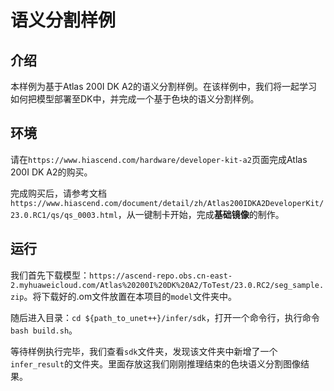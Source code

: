 # 语义分割样例

## 介绍

本样例为基于Atlas 200I DK A2的语义分割样例。在该样例中，我们将一起学习如何把模型部署至DK中，并完成一个基于色块的语义分割样例。

## 环境

请在`https://www.hiascend.com/hardware/developer-kit-a2`页面完成Atlas 200I DK A2的购买。

完成购买后，请参考文档`https://www.hiascend.com/document/detail/zh/Atlas200IDKA2DeveloperKit/23.0.RC1/qs/qs_0003.html`，从一键制卡开始，完成**基础镜像**的制作。

## 运行

我们首先下载模型：`https://ascend-repo.obs.cn-east-2.myhuaweicloud.com/Atlas%20200I%20DK%20A2/ToTest/23.0.RC2/seg_sample.zip`。将下载好的.om文件放置在本项目的`model`文件夹中。

随后进入目录：`cd ${path_to_unet++}/infer/sdk`，打开一个命令行，执行命令`bash build.sh`。

等待样例执行完毕，我们查看`sdk`文件夹，发现该文件夹中新增了一个`infer_result`的文件夹。里面存放这我们刚刚推理结束的色块语义分割图像结果。
